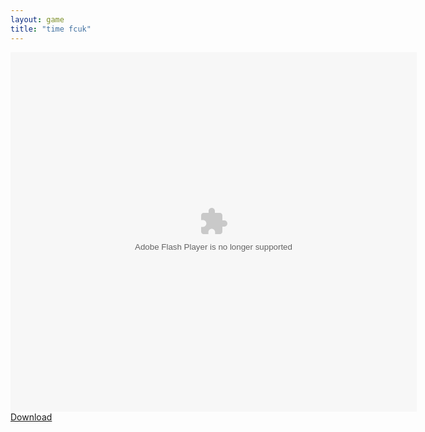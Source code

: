 ```yaml
---
layout: game
title: "time fcuk"
---
```

<object width="100" height="100">
<embed src="timefcuk.swf" flashvars="" base="" quality="high" allowscriptaccess="always" allowfullscreen="true" bgcolor="" wmode="window" width="650" height="575" type="application/x-shockwave-flash" pluginspage="http://www.macromedia.com/go/getflashplayer">
</object>
<a href="timefcuk.swf" download class="btn btn-outline-dark">Download</a>
